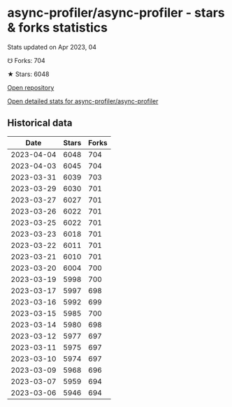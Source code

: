# async-profiler/async-profiler - stars & forks statistics

Stats updated on Apr 2023, 04

☋ Forks: 704

★ Stars: 6048

[Open repository](https://github.com/async-profiler/async-profiler)

[Open detailed stats for async-profiler/async-profiler](https://reviewgithub.com/rep/async-profiler/async-profiler)

## Historical data
| Date | Stars | Forks |
|------|-------|-------|
| 2023-04-04 | 6048 | 704 | 
| 2023-04-03 | 6045 | 704 | 
| 2023-03-31 | 6039 | 703 | 
| 2023-03-29 | 6030 | 701 | 
| 2023-03-27 | 6027 | 701 | 
| 2023-03-26 | 6022 | 701 | 
| 2023-03-25 | 6022 | 701 | 
| 2023-03-23 | 6018 | 701 | 
| 2023-03-22 | 6011 | 701 | 
| 2023-03-21 | 6010 | 701 | 
| 2023-03-20 | 6004 | 700 | 
| 2023-03-19 | 5998 | 700 | 
| 2023-03-17 | 5997 | 698 | 
| 2023-03-16 | 5992 | 699 | 
| 2023-03-15 | 5985 | 700 | 
| 2023-03-14 | 5980 | 698 | 
| 2023-03-12 | 5977 | 697 | 
| 2023-03-11 | 5975 | 697 | 
| 2023-03-10 | 5974 | 697 | 
| 2023-03-09 | 5968 | 696 | 
| 2023-03-07 | 5959 | 694 | 
| 2023-03-06 | 5946 | 694 | 

